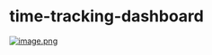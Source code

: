 # time-tracking-dashboard
[![image.png](https://i.postimg.cc/d3Th2Gdj/image.png)](https://postimg.cc/vxb8Mg04)
